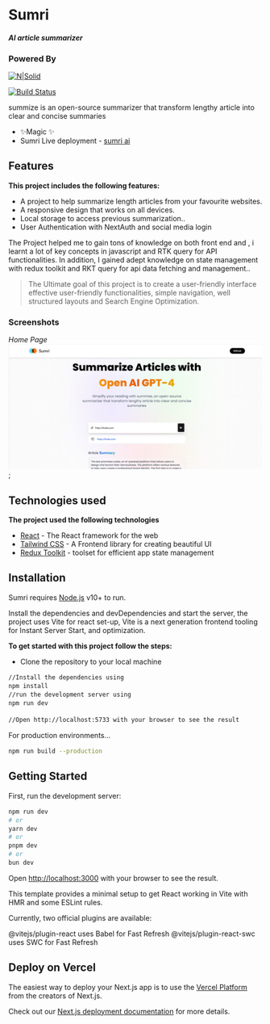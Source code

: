 # Sumri

#### _AI article summarizer_

### Powered By

[![N|Solid](https://www.vectorlogo.zone/logos/rapidapi/rapidapi-ar21.png)](https://rapidapi.com/)

[![Build Status](https://travis-ci.org/joemccann/dillinger.svg?branch=master)](https://travis-ci.org/joemccann/dillinger)

summize is an open-source summarizer that transform lengthy article into clear and concise summaries

- ✨Magic ✨
- Sumri Live deployment - [sumri ai](https://sumriai.vercel.app/)

## Features

**This project includes the following features:**

- A project to help summarize length articles from your favourite websites.
- A responsive design that works on all devices.
- Local storage to access previous summarization..
- User Authentication with NextAuth and social media login

The Project helped me to gain tons of knowledge on both front end and , i learnt a lot of key concepts in javascript and RTK query for API functionalities.
In addition, I gained adept knowledge on state management with redux toolkit and RKT query for api data fetching and management..

> The Ultimate goal of this project is to create a user-friendly interface
> effective user-friendly functionalities,
> simple navigation, well structured layouts and Search Engine Optimization.

### Screenshots

_Home Page_
![Home page](./sumri.png);

## Technologies used

**The project used the following technologies**

- [React](https://nextjs.org/) - The React framework for the web
- [Tailwind CSS](https://tailwindcss.com/) - A Frontend library for creating beautiful UI
- [Redux Toolkit](https://redux-toolkit.js.org/) - toolset for efficient app state management

## Installation

Sumri requires [Node.js](https://nodejs.org/) v10+ to run.

Install the dependencies and devDependencies and start the server, the project uses Vite for react set-up, Vite is a next generation frontend tooling for Instant Server Start, and optimization.

**To get started with this project follow the steps:**

- Clone the repository to your local machine

```sh
//Install the dependencies using
npm install
//run the development server using
npm run dev

//Open http://localhost:5733 with your browser to see the result
```

For production environments...

```sh
npm run build --production
```

## Getting Started

First, run the development server:

```bash
npm run dev
# or
yarn dev
# or
pnpm dev
# or
bun dev
```

Open [http://localhost:3000](http://localhost:3000) with your browser to see the result.

This template provides a minimal setup to get React working in Vite with HMR and some ESLint rules.

Currently, two official plugins are available:

@vitejs/plugin-react uses Babel for Fast Refresh
@vitejs/plugin-react-swc uses SWC for Fast Refresh

## Deploy on Vercel

The easiest way to deploy your Next.js app is to use the [Vercel Platform](https://vercel.com/new?utm_medium=default-template&filter=next.js&utm_source=create-next-app&utm_campaign=create-next-app-readme) from the creators of Next.js.

Check out our [Next.js deployment documentation](https://nextjs.org/docs/deployment) for more details.
